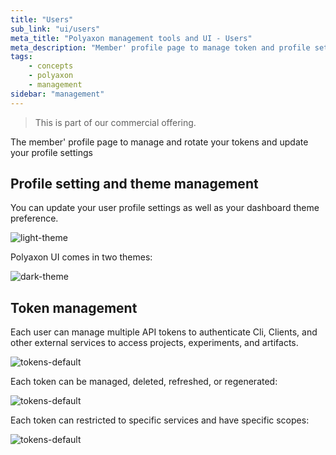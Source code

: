 ```yaml
---
title: "Users"
sub_link: "ui/users"
meta_title: "Polyaxon management tools and UI - Users"
meta_description: "Member' profile page to manage token and profile settings."
tags:
    - concepts
    - polyaxon
    - management
sidebar: "management"
---
```


<blockquote class="commercial">This is part of our commercial offering.</blockquote>

The member' profile page to manage and rotate your tokens and update your profile settings

## Profile setting and theme management

You can update your user profile settings as well as your dashboard theme preference.

![light-theme](../../../../content/images/dashboard/users/light-theme.png)

Polyaxon UI comes in two themes: 

![dark-theme](../../../../content/images/dashboard/users/dark-theme.png)

## Token management

Each user can manage multiple API tokens to authenticate Cli, Clients, and other external services to access projects, experiments, and artifacts.

![tokens-default](../../../../content/images/dashboard/users/tokens-default.png)

Each token can be managed, deleted, refreshed, or regenerated:
 
![tokens-default](../../../../content/images/dashboard/users/tokens-management.png)
 
Each token can restricted to specific services and have specific scopes:

![tokens-default](../../../../content/images/dashboard/users/tokens-scope.png)
